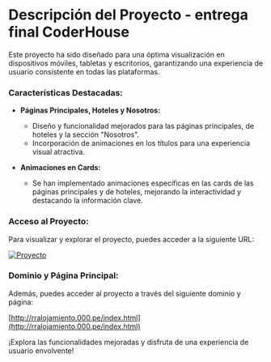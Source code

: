 
# Descripción del Proyecto - entrega final CoderHouse

Este proyecto ha sido diseñado para una óptima visualización en dispositivos móviles, tabletas y escritorios, garantizando una experiencia de usuario consistente en todas las plataformas.

### Características Destacadas:

- **Páginas Principales, Hoteles y Nosotros:**
  - Diseño y funcionalidad mejorados para las páginas principales, de hoteles y la sección "Nosotros".
  - Incorporación de animaciones en los títulos para una experiencia visual atractiva.

- **Animaciones en Cards:**
  - Se han implementado animaciones específicas en las cards de las páginas principales y de hoteles, mejorando la interactividad y destacando la información clave.

### Acceso al Proyecto:

Para visualizar y explorar el proyecto, puedes acceder a la siguiente URL:

[![Proyecto](https://resonant-blancmange-ae5486.netlify.app/)](https://resonant-blancmange-ae5486.netlify.app/)

### Dominio y Página Principal:

Además, puedes acceder al proyecto a través del siguiente dominio y página:

[http://rralojamiento.000.pe/index.html](http://rralojamiento.000.pe/index.html)

¡Explora las funcionalidades mejoradas y disfruta de una experiencia de usuario envolvente!